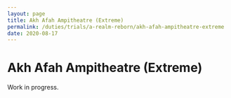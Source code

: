 ```yaml
---
layout: page
title: Akh Afah Ampitheatre (Extreme)
permalink: /duties/trials/a-realm-reborn/akh-afah-ampitheatre-extreme
date: 2020-08-17
---
```


# Akh Afah Ampitheatre (Extreme)

Work in progress.
